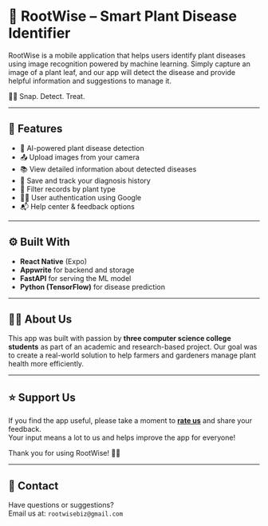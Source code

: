 # 🌱 RootWise – Smart Plant Disease Identifier

RootWise is a mobile application that helps users identify plant diseases using image recognition powered by machine learning. Simply capture an image of a plant leaf, and our app will detect the disease and provide helpful information and suggestions to manage it.

📸✨ Snap. Detect. Treat.

---

## 📲 Features

- 🧠 AI-powered plant disease detection  
- 📤 Upload images from your camera  
- 📚 View detailed information about detected diseases  
- 📁 Save and track your diagnosis history  
- 🌿 Filter records by plant type  
- 🧑‍💻 User authentication using Google  
- 📬 Help center & feedback options

---

## ⚙️ Built With

- **React Native** (Expo)
- **Appwrite** for backend and storage
- **FastAPI** for serving the ML model
- **Python (TensorFlow)** for disease prediction

---

## 👨‍💻 About Us

This app was built with passion by **three computer science college students** as part of an academic and research-based project. Our goal was to create a real-world solution to help farmers and gardeners manage plant health more efficiently.

---

## ⭐ Support Us

If you find the app useful, please take a moment to [**rate us**](https://docs.google.com/forms/d/e/1FAIpQLSfM7nSiVneBhlnU_iLQxmf0tBHpGgPN1zljLcxPJY_HWUwYpg/viewform?usp=header) and share your feedback.  
Your input means a lot to us and helps improve the app for everyone!

Thank you for using RootWise! 🌿💚

---

## 📧 Contact

Have questions or suggestions?  
Email us at: `rootwisebiz@gmail.com`

